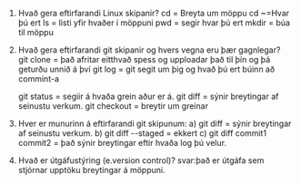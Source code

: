 
1. Hvað gera eftirfarandi Linux skipanir?
	cd = Breyta um möppu
	cd ~=Hvar þú ert
	ls = listi yfir hvaðer í möppuni
	pwd = segir hvar þú ert
	mkdir = búa til möppu
2. Hvað gera eftirfarandi git skipanir og hvers vegna eru þær gagnlegar?
	git clone = það afritar eitthvað spess og upploadar það til þín og þá geturðu unnið á því
	git log = git segit um þig og hvað þú ert búinn að commint-a
    
	git status = segiir á hvaða grein aður er á.
	git diff = sýnir breytingar af seinustu verkum.
	git checkout = breytir um greinar
3. Hver er munurinn á eftirfarandi git skipunum:
	a) git diff = sýnir breytingar af seinustu verkum.
	b) git diff --staged =  ekkert 
	c) git diff commit1 commit2 = það sýnir breytingar eftir hvaða log þú velur.
4. 	Hvað er útgáfustýring (e.version control)? 
svar:það er útgáfa sem stjórnar upptöku breytingar á möppuni.